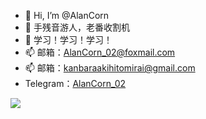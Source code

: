 - 👋 Hi, I’m @AlanCorn
- 👀 手残音游人，老番收割机
- 🌱 学习！学习！学习！
- 📫 邮箱：AlanCorn_02@foxmail.com
- 📫 邮箱：kanbaraakihitomirai@gmail.com
- Telegram：[AlanCorn_02](https://t.me/AlanCorn_02)
<!---
AlanCorn/AlanCorn is a ✨ special ✨ repository because its `README.md` (this file) appears on your GitHub profile.
You can click the Preview link to take a look at your changes.
--->
![](https://github-readme-stats.vercel.app/api?username=AlanCorn&theme=dracula)

